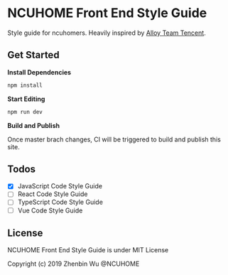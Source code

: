 # NCUHOME Front End Style Guide

Style guide for ncuhomers. Heavily inspired by [Alloy Team Tencent](https://github.com/AlloyTeam/eslint-config-alloy).

## Get Started

**Install Dependencies**

```bash
npm install
```

**Start Editing**

```bash
npm run dev
```

**Build and Publish**

  Once master brach changes, CI will be triggered to build and publish this site.

## Todos

- [x] JavaScript Code Style Guide
- [ ] React Code Style Guide
- [ ] TypeScript Code Style Guide
- [ ] Vue Code Style Guide

## License

NCUHOME Front End Style Guide is under MIT License

Copyright (c) 2019 Zhenbin Wu @NCUHOME

